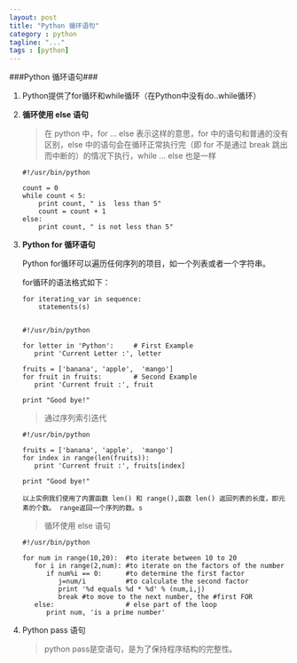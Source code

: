 ```yaml
---
layout: post
title: "Python 循环语句"
category : python
tagline: "..."
tags : [python]
---
```


###Python 循环语句###

1.	Python提供了for循环和while循环（在Python中没有do..while循环）

2.	**循环使用 else 语句**

	>	在 python 中，for … else 表示这样的意思，for 中的语句和普通的没有区别，else 中的语句会在循环正常执行完（即 for 不是通过 break 跳出而中断的）的情况下执行，while … else 也是一样
	
		#!/usr/bin/python

		count = 0
		while count < 5:
   			print count, " is  less than 5"
   			count = count + 1
		else:
   			print count, " is not less than 5"
   			
3.	**Python for 循环语句**

	Python for循环可以遍历任何序列的项目，如一个列表或者一个字符串。   
	
	for循环的语法格式如下：   
		
		for iterating_var in sequence:
   			statements(s)
   			
   		
        #!/usr/bin/python

        for letter in 'Python':     # First Example
           print 'Current Letter :', letter

        fruits = ['banana', 'apple',  'mango']
        for fruit in fruits:        # Second Example
           print 'Current fruit :', fruit

        print "Good bye!"

    >   通过序列索引迭代
    
        #!/usr/bin/python

        fruits = ['banana', 'apple',  'mango']
        for index in range(len(fruits)):
           print 'Current fruit :', fruits[index]

        print "Good bye!"

        以上实例我们使用了内置函数 len() 和 range(),函数 len() 返回列表的长度，即元素的个数。 range返回一个序列的数。s

    >   循环使用 else 语句
    
        #!/usr/bin/python

        for num in range(10,20):  #to iterate between 10 to 20
           for i in range(2,num): #to iterate on the factors of the number
              if num%i == 0:      #to determine the first factor
                 j=num/i          #to calculate the second factor
                 print '%d equals %d * %d' % (num,i,j)
                 break #to move to the next number, the #first FOR
           else:                  # else part of the loop
              print num, 'is a prime number'
              
4.	Python pass 语句

	>	python pass是空语句，是为了保持程序结构的完整性。